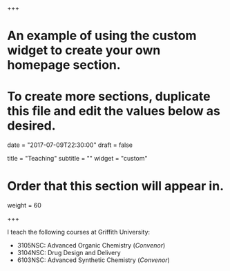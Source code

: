 +++
# An example of using the custom widget to create your own homepage section.
# To create more sections, duplicate this file and edit the values below as desired.

date = "2017-07-09T22:30:00"
draft = false

title = "Teaching"
subtitle = ""
widget = "custom"

# Order that this section will appear in.
weight = 60

+++

I teach the following courses at Griffith University:

- 3105NSC: Advanced Organic Chemistry (*Convenor*)
- 3104NSC: Drug Design and Delivery
- 6103NSC: Advanced Synthetic Chemistry (*Convenor*)

